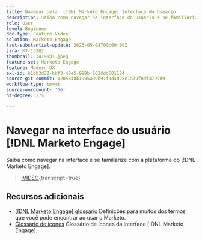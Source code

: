 ```yaml
---
title: Navegar pela  [!DNL Marketo Engage] Interface do Usuário
description: Saiba como navegar na interface do usuário e se familiarizar com a plataforma  [!DNL Marketo Engage] .
role: User
level: Beginner
doc-type: Feature Video
solution: Marketo Engage
last-substantial-update: 2023-05-08T00:00:00Z
jira: KT-13202
thumbnail: 3419131.jpeg
feature-set: Marketo Engage
feature: Modern UX
exl-id: b1bb3d32-bbf3-48e5-999b-102ddd501124
source-git-commit: 1205848b1985a99b91f9d4d25e1a79f0df379589
workflow-type: tm+mt
source-wordcount: '66'
ht-degree: 27%

---
```


# Navegar na interface do usuário [!DNL Marketo Engage]

Saiba como navegar na interface e se familiarize com a plataforma do [!DNL Marketo Engage].

>[!VIDEO](https://video.tv.adobe.com/v/3419131/?learn=on){transcript=true}

## Recursos adicionais

* [[!DNL Marketo Engage] glossário](https://experienceleague.adobe.com/docs/marketo/using/getting-started-with-marketo/marketo-glossary.html?lang=en)
Definições para muitos dos termos que você pode encontrar ao usar o Marketo.
* [Glossário de ícones](https://experienceleague.adobe.com/docs/marketo/using/product-docs/marketo-engage-modern-ux/icon-glossary.html?lang=en)
Glossário de ícones da interface [!DNL Marketo Engage].
